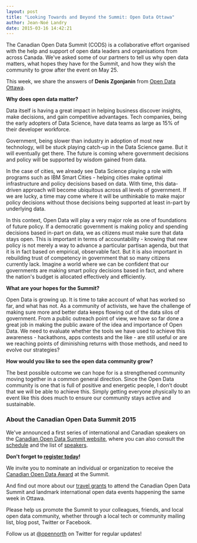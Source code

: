 ```yaml
---
layout: post
title: "Looking Towards and Beyond the Summit: Open Data Ottawa"
author: Jean-Noé Landry
date: 2015-03-16 14:42:21
---
```


The Canadian Open Data Summit (CODS) is a collaborative effort organised with the help and support of open data leaders and organisations from across Canada. We've asked some of our partners to tell us why open data matters, what hopes they have for the Summit, and how they wish the community to grow after the event on May 25. 

This week, we share the answers of **Denis Zgonjanin** from [Open Data Ottawa](http://opendataottawa.tumblr.com/). 

**Why does open data matter?**

Data itself is having a great impact in helping business discover insights, make decisions, and gain competitive advantages. Tech companies, being the early adopters of Data Science, have data teams as large as 15% of their developer workforce.

Government, being slower than industry in adoption of most new technology, will be stuck playing catch-up in the Data Science game. But it will eventually get there. The future is coming where government decisions and policy will be supported by wisdom gained from data.

In the case of cities, we already see Data Science playing a role with programs such as IBM Smart Cities - helping cities make optimal infrastructure and policy decisions based on data. With time, this data-driven approach will become ubiquitous across all levels of government. If we are lucky, a time may come where it will be unthinkable to make major policy decisions without those decisions being supported at least in-part by underlying data.

In this context, Open Data will play a very major role as one of foundations of future policy. If a democratic government is making policy and spending decisions based in-part on data, we as citizens must make sure that data stays open. This is important in terms of accountability - knowing that new policy is not merely a way to advance a particular partisan agenda, but that it is in fact based on empirical, observable fact. But it is also important in rebuilding trust of competency in government that so many citizens currently lack. Imagine a world where we can be confident that our governments are making smart policy decisions based in fact, and where the nation's budget is allocated effectively and efficiently.

**What are your hopes for the Summit?**

Open Data is growing up. It is time to take account of what has worked so far, and what has not. As a community of activists, we have the challenge of making sure more and better data keeps flowing out of the data silos of government. From a public outreach point of view, we have so far done a great job in making the public aware of the idea and importance of Open Data.  We need to evaluate whether the tools we have used to achieve this awareness - hackathons, apps contests and the like - are still useful or are we reaching points of diminishing returns with those methods, and need to evolve our strategies?

**How would you like to see the open data community grow?**

The best possible outcome we can hope for is a strengthened community moving together in a common general direction. Since the Open Data community is one that is full of positive and energetic people, I don’t doubt that we will be able to achieve this. Simply getting everyone physically to an event like this does much to ensure our community stays active and sustainable.

### About the Canadian Open Data Summit 2015

We've announced a first series of international and Canadian speakers on the [Canadian Open Data Summit website](http://opendatasummit.ca/en/), where you can also consult the [schedule](http://opendatasummit.ca/schedule/) and the list of [speakers](http://opendatasummit.ca/speakers/).

**Don't forget to [register today](http://www.eventbrite.ca/e/canadian-open-data-summit-2015-sommet-canadien-des-donnees-ouvertes-2015-tickets-15458440612)!**

We invite you to nominate an individual or organization to receive the [Canadian Open Data Award](http://opendatasummit.ca/awards/) at the Summit.

And find out more about our [travel grants](http://opendatasummit.ca/travel-grants/) to attend the Canadian Open Data Summit and landmark international open data events happening the same week in Ottawa. 

Please help us promote the Summit to your colleagues, friends, and local open data community, whether through a local tech or community mailing list, blog post, Twitter or Facebook.

Follow us at [@opennorth](https://twitter.com/opennorth) on Twitter for regular updates!
